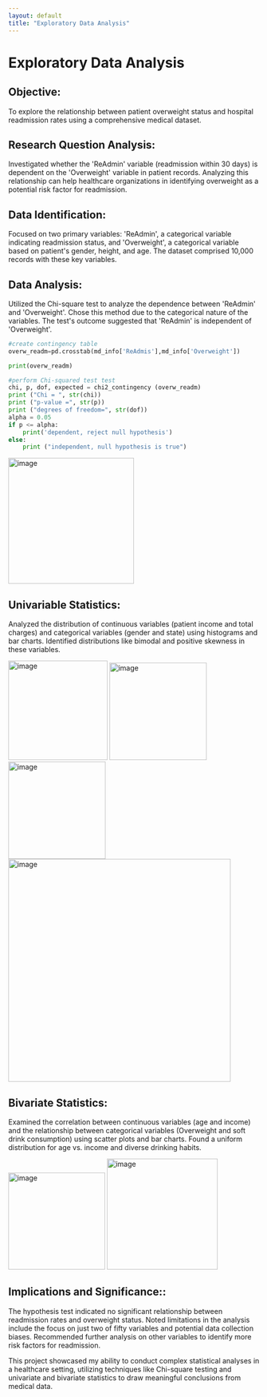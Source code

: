 ```yaml
---
layout: default
title: "Exploratory Data Analysis"
---
```

# Exploratory Data Analysis

## Objective:

To explore the relationship between patient overweight status and hospital readmission rates using a comprehensive medical dataset.

## Research Question Analysis:

Investigated whether the 'ReAdmin' variable (readmission within 30 days) is dependent on the 'Overweight' variable in patient records. Analyzing this relationship can help healthcare organizations in identifying overweight as a potential risk factor for readmission.

## Data Identification:

Focused on two primary variables: 'ReAdmin', a categorical variable indicating readmission status, and 'Overweight', a categorical variable based on patient's gender, height, and age. The dataset comprised 10,000 records with these key variables.

## Data Analysis:

Utilized the Chi-square test to analyze the dependence between 'ReAdmin' and 'Overweight'.
Chose this method due to the categorical nature of the variables.
The test's outcome suggested that 'ReAdmin' is independent of 'Overweight'.

```python
#create contingency table
overw_readm=pd.crosstab(md_info['ReAdmis'],md_info['Overweight'])

print(overw_readm)

#perform Chi-squared test test
chi, p, dof, expected = chi2_contingency (overw_readm)
print ("Chi = ", str(chi))
print ("p-value =", str(p))
print ("degrees of freedom=", str(dof))
alpha = 0.05 
if p <= alpha:
    print('dependent, reject null hypothesis')
else:
    print ("independent, null hypothesis is true")
```
<img width="252" alt="image" src="https://github.com/santiagom32/santiagom32.github.io/assets/138883598/73134325-716e-4698-9fa9-d9345b8e814f">


## Univariable Statistics:

Analyzed the distribution of continuous variables (patient income and total charges) and categorical variables (gender and state) using histograms and bar charts.
Identified distributions like bimodal and positive skewness in these variables.

<img width="199" alt="image" src="https://github.com/santiagom32/santiagom32.github.io/assets/138883598/205fa8a2-a723-483f-8c27-e354aa44af13">

<img width="195" alt="image" src="https://github.com/santiagom32/santiagom32.github.io/assets/138883598/1fbd0d16-7b69-4b3f-bb1c-2c8b505026d0">

<img width="195" alt="image" src="https://github.com/santiagom32/santiagom32.github.io/assets/138883598/6f58933c-4a5d-42c0-9aae-1d4bbc7d6eb5">

<img width="446" alt="image" src="https://github.com/santiagom32/santiagom32.github.io/assets/138883598/5ded328c-5243-4150-92f7-3bf4bc25eb3c">


## Bivariate Statistics:

Examined the correlation between continuous variables (age and income) and the relationship between categorical variables (Overweight and soft drink consumption) using scatter plots and bar charts.
Found a uniform distribution for age vs. income and diverse drinking habits.

<img width="194" alt="image" src="https://github.com/santiagom32/santiagom32.github.io/assets/138883598/4d2d666a-f28a-4290-8520-980acae8c0fd">

<img width="222" alt="image" src="https://github.com/santiagom32/santiagom32.github.io/assets/138883598/cc6bd99b-402c-446c-91c1-781aafd4c381">


## Implications and Significance::

The hypothesis test indicated no significant relationship between readmission rates and overweight status.
Noted limitations in the analysis include the focus on just two of fifty variables and potential data collection biases.
Recommended further analysis on other variables to identify more risk factors for readmission.


This project showcased my ability to conduct complex statistical analyses in a healthcare setting, utilizing techniques like Chi-square testing and univariate and bivariate statistics to draw meaningful conclusions from medical data.
